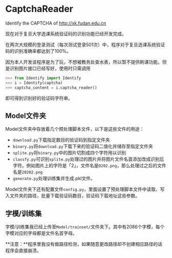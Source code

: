CaptchaReader
=============

Identify the CAPTCHA of http://xk.fudan.edu.cn

现在对于复旦大学选课系统验证码的识别功能已经开发完成。

在两次大规模的登录测试（每次测试登录501次）中，程序对于复旦选课系统验证码的识别准确率都达到了100%。

因为本人开发该程序是为了玩，不想被教务处查水表，所以暂不提供刷课功能。但是识别图片接口已经写好，使用时只需调用

``` python
>>> from Identify import Identify
>>> i = Identify(captcha)
>>> captcha_content = i.captcha_reader()
```

即可得到识别好的验证码字符串。

Model文件夹
---

Model文件夹中存放着几个预处理脚本文件，以下是这些文件的用途：

- `download.py`下载指定数目的验证码到指定文件夹
- `binary.py`将`download.py`下载下来的验证码二值化并储存至指定文件夹
- `splite.py`将`binary.py`中的图片切割成四个字符用以识别
- `classfy.py`可识别`splite.py`处理过的图片并将图片文件名首添加改成识别后字符。例如图片上的字符是「2」，文件名是`0202.png`，那么处理过之后的文件名是`20202.png`
- `generate.py`处理训练集并生成.pkl文件。

Model文件夹下还有配置文件`config.py`，里面设置了预处理脚本文件中读取、写入文件夹的路径，批量下载验证码数目，验证码下载地址这些参数。

字模/训练集
---

字模/训练集我已经上传至`Model/trainset/`文件夹下。其中有2086个字模，每个字模对应的字母都是文件名首字母。

**注意：**程序里我没有做路径检测，如果随意更改路径却不创建相应路径的话程序会直接崩溃。
